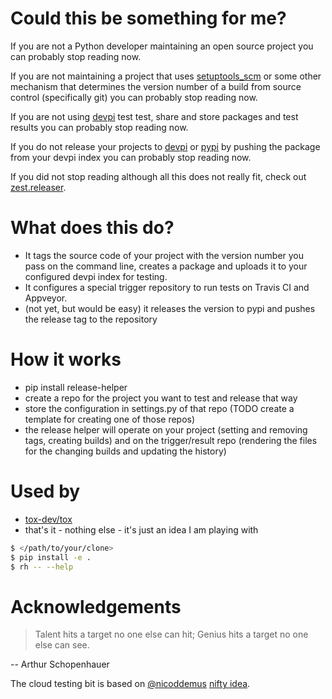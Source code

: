 # Could this be something for me?

If you are not a Python developer maintaining an open source project you can probably stop reading now.

If you are not maintaining a project that uses [setuptools_scm](https://pypi.python.org/pypi/setuptools_scm) or some other mechanism that determines the version number of a build from source control (specifically git) you can probably stop reading now.

If you are not using [devpi](http://doc.devpi.net) test test, share and store packages and test results you can probably stop reading now.

If you do not release your projects to [devpi](http://doc.devpi.net) or [pypi](https://pypi.org/) by pushing the package from your devpi index you can probably stop reading now.

If you did not stop reading although all this does not really fit, check out [zest.releaser](https://pypi.python.org/pypi/zest.releaser).

# What does this do?

* It tags the source code of your project with the version number you pass on the command line, creates a package and uploads it to your configured devpi index for testing.
* It configures a special trigger repository to run tests on Travis CI and Appveyor.
* (not yet, but would be easy) it releases the version to pypi and pushes the release tag to the repository

# How it works

* pip install release-helper
* create a repo for the project you want to test and release that way
* store the configuration in settings.py of that repo (TODO create a template for creating one of those repos)
* the release helper will operate on your project (setting and removing tags, creating builds) and on the trigger/result repo (rendering the files for the changing builds and updating the history)


# Used by

* [tox-dev/tox](https://github.com/tox-dev/tox)
* that's it - nothing else - it's just an idea I am playing with

```bash
$ </path/to/your/clone>
$ pip install -e .
$ rh -- --help
```

# Acknowledgements

> Talent hits a target no one else can hit; Genius hits a target no one else can see.

-- Arthur Schopenhauer

The cloud testing bit is based on [@nicoddemus](https://github.com/nicoddemus) [nifty idea](https://github.com/nicoddemus/devpi-cloud-tester).
